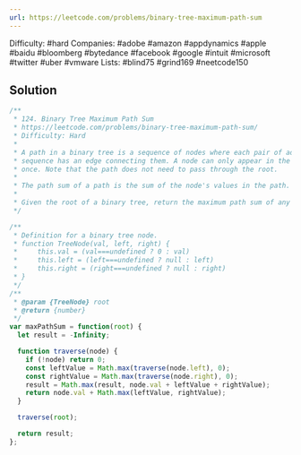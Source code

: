 ```yaml
---
url: https://leetcode.com/problems/binary-tree-maximum-path-sum
---
```


Difficulty: #hard
Companies: #adobe #amazon #appdynamics #apple #baidu #bloomberg #bytedance #facebook #google #intuit #microsoft #twitter #uber #vmware
Lists: #blind75 #grind169 #neetcode150

## Solution

```javascript
/**
 * 124. Binary Tree Maximum Path Sum
 * https://leetcode.com/problems/binary-tree-maximum-path-sum/
 * Difficulty: Hard
 *
 * A path in a binary tree is a sequence of nodes where each pair of adjacent nodes in the
 * sequence has an edge connecting them. A node can only appear in the sequence at most
 * once. Note that the path does not need to pass through the root.
 *
 * The path sum of a path is the sum of the node's values in the path.
 *
 * Given the root of a binary tree, return the maximum path sum of any non-empty path.
 */

/**
 * Definition for a binary tree node.
 * function TreeNode(val, left, right) {
 *     this.val = (val===undefined ? 0 : val)
 *     this.left = (left===undefined ? null : left)
 *     this.right = (right===undefined ? null : right)
 * }
 */
/**
 * @param {TreeNode} root
 * @return {number}
 */
var maxPathSum = function(root) {
  let result = -Infinity;

  function traverse(node) {
    if (!node) return 0;
    const leftValue = Math.max(traverse(node.left), 0);
    const rightValue = Math.max(traverse(node.right), 0);
    result = Math.max(result, node.val + leftValue + rightValue);
    return node.val + Math.max(leftValue, rightValue);
  }

  traverse(root);

  return result;
};

```
